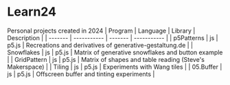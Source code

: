 # Learn24
Personal projects created in 2024
| Program | Language | Library | Description |
| ------- | ----------- | ------- | ----------- |
| p5Patterns | js | p5.js | Recreations and derivatives of generative-gestaltung.de | 
| Snowflakes | js | p5.js | Matrix of generative snowflakes and button example |
| GridPattern | js | p5.js | Matrix of shapes and table reading (Steve's Makerspace) |
| Tiling | js | p5.js | Experiments with Wang tiles |
| 05.Buffer | js | p5.js | Offscreen buffer and tinting experiments |
